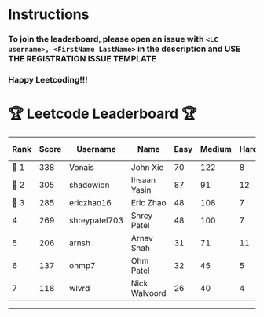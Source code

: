 # Instructions
### To join the leaderboard, please open an issue with `<LC username>, <FirstName LastName>` in the description and USE THE REGISTRATION ISSUE TEMPLATE
### Happy Leetcoding!!!


# 🏆 Leetcode Leaderboard 🏆

| Rank | Score | Username       | Name | Easy | Medium | Hard | Problems Solved |
|------|----------------|-----------------|-------------------|--------------|--------------|--------------|--------------|
| 🥇 1 | 338 | Vonais | John Xie | 70 | 122 | 8 | 200 |
| 🥈 2 | 305 | shadowion | Ihsaan Yasin | 87 | 91 | 12 | 190 |
| 🥉 3 | 285 | ericzhao16 | Eric Zhao | 48 | 108 | 7 | 163 |
| 4 | 269 | shreypatel703 | Shrey Patel | 48 | 100 | 7 | 155 |
| 5 | 206 | arnsh | Arnav Shah | 31 | 71 | 11 | 113 |
| 6 | 137 | ohmp7 | Ohm Patel | 32 | 45 | 5 | 82 |
| 7 | 118 | wlvrd | Nick Walvoord | 26 | 40 | 4 | 70 |
---
